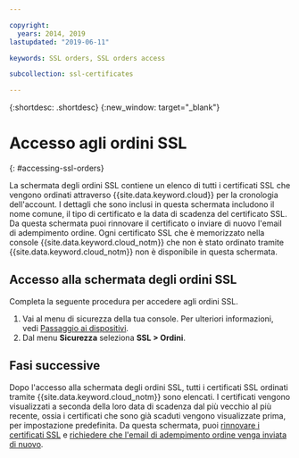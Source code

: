 ```yaml
---

copyright:
  years: 2014, 2019
lastupdated: "2019-06-11"

keywords: SSL orders, SSL orders access

subcollection: ssl-certificates

---
```


{:shortdesc: .shortdesc}
{:new_window: target="_blank"}

# Accesso agli ordini SSL
{: #accessing-ssl-orders}

La schermata degli ordini SSL contiene un elenco di tutti i certificati SSL che vengono ordinati attraverso {{site.data.keyword.cloud}} per la cronologia dell'account. I dettagli che sono inclusi in questa schermata includono il nome comune, il tipo di certificato e la data di scadenza del certificato SSL. Da questa schermata puoi rinnovare il certificato o inviare di nuovo l'email di adempimento ordine. Ogni certificato SSL che è memorizzato nella console {{site.data.keyword.cloud_notm}} che non è stato ordinato tramite {{site.data.keyword.cloud_notm}} non è disponibile in questa schermata. 

## Accesso alla schermata degli ordini SSL

Completa la seguente procedura per accedere agli ordini SSL.

1. Vai al menu di sicurezza della tua console. Per ulteriori informazioni, vedi [Passaggio ai dispositivi](/docs/infrastructure/ssl-certificates?topic=virtual-servers-navigating-devices).
2. Dal menu **Sicurezza** seleziona **SSL > Ordini**.

## Fasi successive

Dopo l'accesso alla schermata degli ordini SSL, tutti i certificati SSL ordinati tramite {{site.data.keyword.cloud_notm}} sono elencati. I certificati vengono visualizzati a seconda della loro data di scadenza dal più vecchio al più recente, ossia i certificati che sono già scaduti vengono visualizzate prima, per impostazione predefinita. Da questa schermata, puoi [rinnovare i certificati SSL](/docs/infrastructure/ssl-certificates?topic=ssl-certificates-renewing-ssl-certificates#renewing-an-ssl-certificate) e [richiedere che l'email di adempimento ordine venga inviata di nuovo](/docs/infrastructure/ssl-certificates?topic=ssl-certificates-requesting-an-ssl-certificate-fulfillment-email).
